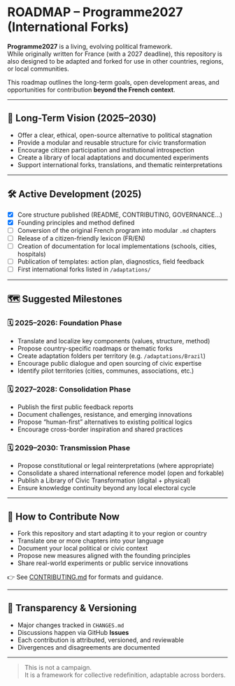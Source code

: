 # ROADMAP – Programme2027 (International Forks)

**Programme2027** is a living, evolving political framework.  
While originally written for France (with a 2027 deadline), this repository is also designed to be adapted and forked for use in other countries, regions, or local communities.

This roadmap outlines the long-term goals, open development areas, and opportunities for contribution **beyond the French context**.

---

## 🎯 Long-Term Vision (2025–2030)

- Offer a clear, ethical, open-source alternative to political stagnation
- Provide a modular and reusable structure for civic transformation
- Encourage citizen participation and institutional introspection
- Create a library of local adaptations and documented experiments
- Support international forks, translations, and thematic reinterpretations

---

## 🛠 Active Development (2025)

- [x] Core structure published (README, CONTRIBUTING, GOVERNANCE…)
- [x] Founding principles and method defined
- [ ] Conversion of the original French program into modular `.md` chapters
- [ ] Release of a citizen-friendly lexicon (FR/EN)
- [ ] Creation of documentation for local implementations (schools, cities, hospitals)
- [ ] Publication of templates: action plan, diagnostics, field feedback
- [ ] First international forks listed in `/adaptations/`

---

## 🗺 Suggested Milestones

### 🗓 2025–2026: Foundation Phase

- Translate and localize key components (values, structure, method)
- Propose country-specific roadmaps or thematic forks
- Create adaptation folders per territory (e.g. `/adaptations/Brazil`)
- Encourage public dialogue and open sourcing of civic expertise
- Identify pilot territories (cities, communes, associations, etc.)

### 🗓 2027–2028: Consolidation Phase

- Publish the first public feedback reports
- Document challenges, resistance, and emerging innovations
- Propose “human-first” alternatives to existing political logics
- Encourage cross-border inspiration and shared practices

### 🗓 2029–2030: Transmission Phase

- Propose constitutional or legal reinterpretations (where appropriate)
- Consolidate a shared international reference model (open and forkable)
- Publish a Library of Civic Transformation (digital + physical)
- Ensure knowledge continuity beyond any local electoral cycle

---

## 🤝 How to Contribute Now

- Fork this repository and start adapting it to your region or country
- Translate one or more chapters into your language
- Document your local political or civic context
- Propose new measures aligned with the founding principles
- Share real-world experiments or public service innovations

👉 See [CONTRIBUTING.md](./CONTRIBUTING.md) for formats and guidance.

---

## 🔎 Transparency & Versioning

- Major changes tracked in `CHANGES.md`
- Discussions happen via GitHub **Issues**
- Each contribution is attributed, versioned, and reviewable
- Divergences and disagreements are documented

---

> This is not a campaign.  
> It is a framework for collective redefinition, adaptable across borders.
